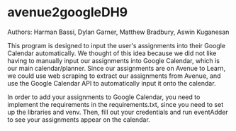 # avenue2googleDH9
Authors: Harman Bassi, Dylan Garner, Matthew Bradbury, Aswin Kuganesan

This program is designed to input the user's assignments into their Google Calendar automatically. We thought of this idea because we did not like having to manually input our assignments into Google Calendar, which is our main calendar/planner. Since our assignments are on Avenue to Learn, we could use web scraping to extract our assignments from Avenue, and use the Google Calendar API to automatically input it onto the calendar.

In order to add your assignments to Google Calendar, you need to implement the requirements in the requirements.txt, since you need to set up the libraries and venv. Then, fill out your credentials and run eventAdder to see your assignments appear on the calendar.
